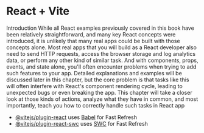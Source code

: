 # React + Vite
Introduction
While all React examples previously covered in this book have been relatively 
straightforward, and many key React concepts were introduced, it is unlikely that 
many real apps could be built with those concepts alone. 
Most real apps that you will build as a React developer also need to send HTTP 
requests, access the browser storage and log analytics data, or perform any other 
kind of similar task. And with components, props, events, and state alone, you'll 
often encounter problems when trying to add such features to your app. Detailed 
explanations and examples will be discussed later in this chapter, but the core 
problem is that tasks like this will often interfere with React's component rendering 
cycle, leading to unexpected bugs or even breaking the app.
This chapter will take a closer look at those kinds of actions, analyze what they have 
in common, and most importantly, teach you how to correctly handle such tasks in 
React app

- [@vitejs/plugin-react](https://github.com/vitejs/vite-plugin-react/blob/main/packages/plugin-react/README.md) uses [Babel](https://babeljs.io/) for Fast Refresh
- [@vitejs/plugin-react-swc](https://github.com/vitejs/vite-plugin-react-swc) uses [SWC](https://swc.rs/) for Fast Refresh
